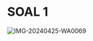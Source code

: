 <h1> SOAL 1 </h1>


![IMG-20240425-WA0069](https://github.com/bimaiueo/basisdata_phpmyadmin/assets/145304580/7fbd6906-a434-424a-a74d-b513c1279b90)
